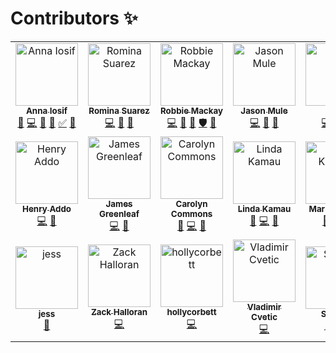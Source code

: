 # Contributors ✨


<!-- ALL-CONTRIBUTORS-LIST:START - Do not remove or modify this section -->
<!-- prettier-ignore -->
<table>
  <tr>
    <td align="center"><a href="https://github.com/Angamanga"><img src="https://avatars3.githubusercontent.com/u/8624777?v=4" width="100px;" alt="Anna Iosif"/><br /><sub><b>Anna Iosif</b></sub></a><br /><a href="https://github.com/ushahidi/platform/commits?author=Angamanga" title="Documentation">📖</a> <a href="https://github.com/ushahidi/platform/commits?author=Angamanga" title="Code">💻</a> <a href="https://github.com/ushahidi/platform/issues?q=author%3AAngamanga" title="Bug reports">🐛</a> <a href="#review-Angamanga" title="Reviewed Pull Requests">👀</a> <a href="#tutorial-Angamanga" title="Tutorials">✅</a> <a href="#ideas-Angamanga" title="Ideas, Planning, & Feedback">🤔</a></td>
    <td align="center"><a href="https://github.com/rowasc"><img src="https://avatars0.githubusercontent.com/u/2434401?v=4" width="100px;" alt="Romina Suarez"/><br /><sub><b>Romina Suarez</b></sub></a><br /><a href="https://github.com/ushahidi/platform/commits?author=rowasc" title="Code">💻</a> <a href="https://github.com/ushahidi/platform/commits?author=rowasc" title="Documentation">📖</a> <a href="#ideas-rowasc" title="Ideas, Planning, & Feedback">🤔</a></td>
    <td align="center"><a href="http://robbiemackay.com"><img src="https://avatars2.githubusercontent.com/u/7965?v=4" width="100px;" alt="Robbie Mackay"/><br /><sub><b>Robbie Mackay</b></sub></a><br /><a href="https://github.com/ushahidi/platform/commits?author=rjmackay" title="Code">💻</a> <a href="#review-rjmackay" title="Reviewed Pull Requests">👀</a> <a href="#ideas-rjmackay" title="Ideas, Planning, & Feedback">🤔</a> <a href="#security-rjmackay" title="Security">🛡️</a> <a href="https://github.com/ushahidi/platform/issues?q=author%3Arjmackay" title="Bug reports">🐛</a></td>
    <td align="center"><a href="https://github.com/jasonmule"><img src="https://avatars0.githubusercontent.com/u/150815?v=4" width="100px;" alt="Jason Mule"/><br /><sub><b>Jason Mule</b></sub></a><br /><a href="https://github.com/ushahidi/platform/commits?author=jasonmule" title="Code">💻</a> <a href="https://github.com/ushahidi/platform/issues?q=author%3Ajasonmule" title="Bug reports">🐛</a> <a href="#review-jasonmule" title="Reviewed Pull Requests">👀</a></td>
    <td align="center"><a href="https://github.com/willdoran"><img src="https://avatars3.githubusercontent.com/u/2694405?v=4" width="100px;" alt="will"/><br /><sub><b>will</b></sub></a><br /><a href="https://github.com/ushahidi/platform/commits?author=willdoran" title="Code">💻</a> <a href="#security-willdoran" title="Security">🛡️</a> <a href="#review-willdoran" title="Reviewed Pull Requests">👀</a></td>
    <td align="center"><a href="http://tuxpiper.com"><img src="https://avatars3.githubusercontent.com/u/467393?v=4" width="100px;" alt="David Losada"/><br /><sub><b>David Losada</b></sub></a><br /><a href="https://github.com/ushahidi/platform/commits?author=tuxpiper" title="Code">💻</a> <a href="#review-tuxpiper" title="Reviewed Pull Requests">👀</a> <a href="#ideas-tuxpiper" title="Ideas, Planning, & Feedback">🤔</a> <a href="#security-tuxpiper" title="Security">🛡️</a> <a href="https://github.com/ushahidi/platform/issues?q=author%3Atuxpiper" title="Bug reports">🐛</a></td>
    <td align="center"><a href="http://www.erioldoesdesign.com"><img src="https://avatars0.githubusercontent.com/u/11681324?v=4" width="100px;" alt="Eriol Fox"/><br /><sub><b>Eriol Fox</b></sub></a><br /><a href="#design-Erioldoesdesign" title="Design">🎨</a> <a href="https://github.com/ushahidi/platform/commits?author=Erioldoesdesign" title="Documentation">📖</a> <a href="#ideas-Erioldoesdesign" title="Ideas, Planning, & Feedback">🤔</a></td>
  </tr>
  <tr>
    <td align="center"><a href="http://www.addhen.org"><img src="https://avatars0.githubusercontent.com/u/73175?v=4" width="100px;" alt="Henry Addo"/><br /><sub><b>Henry Addo</b></sub></a><br /><a href="https://github.com/ushahidi/platform/commits?author=eyedol" title="Code">💻</a> <a href="#review-eyedol" title="Reviewed Pull Requests">👀</a></td>
    <td align="center"><a href="https://james.greenle.af"><img src="https://avatars0.githubusercontent.com/u/915878?v=4" width="100px;" alt="James Greenleaf"/><br /><sub><b>James Greenleaf</b></sub></a><br /><a href="https://github.com/ushahidi/platform/commits?author=aMoniker" title="Code">💻</a> <a href="#review-aMoniker" title="Reviewed Pull Requests">👀</a></td>
    <td align="center"><a href="https://github.com/crcommons"><img src="https://avatars0.githubusercontent.com/u/8941223?v=4" width="100px;" alt="Carolyn Commons"/><br /><sub><b>Carolyn Commons</b></sub></a><br /><a href="#review-crcommons" title="Reviewed Pull Requests">👀</a> <a href="https://github.com/ushahidi/platform/commits?author=crcommons" title="Code">💻</a> <a href="#ideas-crcommons" title="Ideas, Planning, & Feedback">🤔</a></td>
    <td align="center"><a href="http://www.codediva.co.ke"><img src="https://avatars3.githubusercontent.com/u/155218?v=4" width="100px;" alt="Linda Kamau"/><br /><sub><b>Linda Kamau</b></sub></a><br /><a href="#review-kamaulynder" title="Reviewed Pull Requests">👀</a> <a href="https://github.com/ushahidi/platform/commits?author=kamaulynder" title="Code">💻</a> <a href="#ideas-kamaulynder" title="Ideas, Planning, & Feedback">🤔</a></td>
    <td align="center"><a href="https://github.com/kinstelli"><img src="https://avatars0.githubusercontent.com/u/6600708?v=4" width="100px;" alt="Mark Kinsella"/><br /><sub><b>Mark Kinsella</b></sub></a><br /><a href="#review-kinstelli" title="Reviewed Pull Requests">👀</a> <a href="https://github.com/ushahidi/platform/commits?author=kinstelli" title="Code">💻</a> <a href="#ideas-kinstelli" title="Ideas, Planning, & Feedback">🤔</a></td>
    <td align="center"><a href="http://www.kobia.net"><img src="https://avatars3.githubusercontent.com/u/184092?v=4" width="100px;" alt="David Kobia"/><br /><sub><b>David Kobia</b></sub></a><br /><a href="#review-dkobia" title="Reviewed Pull Requests">👀</a> <a href="https://github.com/ushahidi/platform/commits?author=dkobia" title="Code">💻</a> <a href="#ideas-dkobia" title="Ideas, Planning, & Feedback">🤔</a></td>
    <td align="center"><a href="https://github.com/jrtricafort"><img src="https://avatars1.githubusercontent.com/u/37776843?v=4" width="100px;" alt="Juan Ricafort"/><br /><sub><b>Juan Ricafort</b></sub></a><br /><a href="#ideas-jrtricafort" title="Ideas, Planning, & Feedback">🤔</a> <a href="https://github.com/ushahidi/platform/issues?q=author%3Ajrtricafort" title="Bug reports">🐛</a> <a href="#business-jrtricafort" title="Business development">💼</a></td>
  </tr>
  <tr>
    <td align="center"><a href="http://jessachandler.com"><img src="https://avatars3.githubusercontent.com/u/7316730?v=4" width="100px;" alt="jess"/><br /><sub><b>jess</b></sub></a><br /><a href="https://github.com/ushahidi/platform/commits?author=monkeywithacupcake" title="Documentation">📖</a></td>
    <td align="center"><a href="https://github.com/zhalloran"><img src="https://avatars0.githubusercontent.com/u/446225?v=4" width="100px;" alt="Zack Halloran"/><br /><sub><b>Zack Halloran</b></sub></a><br /><a href="https://github.com/ushahidi/platform/commits?author=zhalloran" title="Code">💻</a></td>
    <td align="center"><a href="https://github.com/hollycorbett"><img src="https://avatars2.githubusercontent.com/u/849131?v=4" width="100px;" alt="hollycorbett"/><br /><sub><b>hollycorbett</b></sub></a><br /><a href="https://github.com/ushahidi/platform/commits?author=hollycorbett" title="Code">💻</a></td>
    <td align="center"><a href="http://ferdinand.rs"><img src="https://avatars1.githubusercontent.com/u/644800?v=4" width="100px;" alt="Vladimir Cvetic"/><br /><sub><b>Vladimir Cvetic</b></sub></a><br /><a href="https://github.com/ushahidi/platform/commits?author=cvele" title="Code">💻</a></td>
    <td align="center"><a href="https://github.com/StaicyG"><img src="https://avatars0.githubusercontent.com/u/25605883?v=4" width="100px;" alt="StaicyG"/><br /><sub><b>StaicyG</b></sub></a><br /><a href="#ideas-StaicyG" title="Ideas, Planning, & Feedback">🤔</a> <a href="https://github.com/ushahidi/platform/commits?author=StaicyG" title="Documentation">📖</a> <a href="#question-StaicyG" title="Answering Questions">💬</a></td>
    <td align="center"><a href="https://github.com/ymohii"><img src="https://avatars0.githubusercontent.com/u/6831661?v=4" width="100px;" alt="Yassin Mohii"/><br /><sub><b>Yassin Mohii</b></sub></a><br /><a href="https://github.com/ushahidi/platform/commits?author=ymohii" title="Code">💻</a> <a href="#review-ymohii" title="Reviewed Pull Requests">👀</a></td>
    <td align="center"><a href="https://www.shadowhand.com/"><img src="https://avatars3.githubusercontent.com/u/38203?v=4" width="100px;" alt="Woody Gilk"/><br /><sub><b>Woody Gilk</b></sub></a><br /><a href="https://github.com/ushahidi/platform/commits?author=shadowhand" title="Code">💻</a> <a href="#review-shadowhand" title="Reviewed Pull Requests">👀</a></td>
  </tr>
</table>

<!-- ALL-CONTRIBUTORS-LIST:END -->

